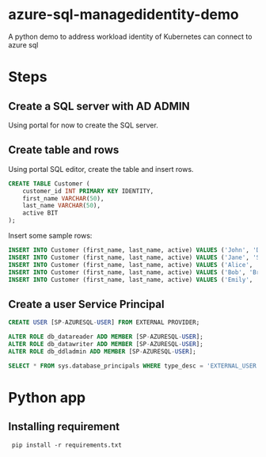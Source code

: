 # azure-sql-managedidentity-demo
A python demo to address workload identity of Kubernetes can connect to azure sql

# Steps

## Create a SQL server with AD ADMIN
Using portal for now to create the SQL server.

## Create table and rows

Using portal SQL editor, create the table and insert rows.

```sql
CREATE TABLE Customer (
    customer_id INT PRIMARY KEY IDENTITY,
    first_name VARCHAR(50),
    last_name VARCHAR(50),
    active BIT
);
```

Insert some sample rows:

```sql
INSERT INTO Customer (first_name, last_name, active) VALUES ('John', 'Doe', 1);
INSERT INTO Customer (first_name, last_name, active) VALUES ('Jane', 'Smith', 0);
INSERT INTO Customer (first_name, last_name, active) VALUES ('Alice', 'Johnson', 0);
INSERT INTO Customer (first_name, last_name, active) VALUES ('Bob', 'Brown', 1);
INSERT INTO Customer (first_name, last_name, active) VALUES ('Emily', 'Davis', 0);
```

## Create a user Service Principal

```sql
CREATE USER [SP-AZURESQL-USER] FROM EXTERNAL PROVIDER;

ALTER ROLE db_datareader ADD MEMBER [SP-AZURESQL-USER];
ALTER ROLE db_datawriter ADD MEMBER [SP-AZURESQL-USER];
ALTER ROLE db_ddladmin ADD MEMBER [SP-AZURESQL-USER];

SELECT * FROM sys.database_principals WHERE type_desc = 'EXTERNAL_USER'
```


# Python app

## Installing requirement

```
 pip install -r requirements.txt
``` 